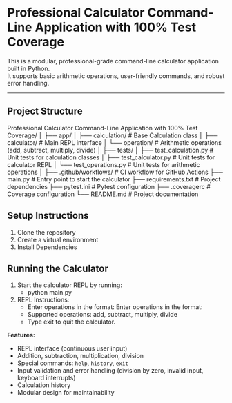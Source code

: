 # Professional Calculator Command-Line Application with 100% Test Coverage

This is a modular, professional-grade command-line calculator application built in Python.  
It supports basic arithmetic operations, user-friendly commands, and robust error handling.

---

## Project Structure
Professional Calculator Command-Line Application with 100% Test Coverage/
│
├── app/
│ ├── calculation/ # Base Calculation class
│ ├── calculator/ # Main REPL interface
│ └── operation/ # Arithmetic operations (add, subtract, multiply, divide)
│
├── tests/
│ ├── test_calculation.py # Unit tests for calculation classes
│ ├── test_calculator.py # Unit tests for calculator REPL
│ └── test_operations.py # Unit tests for arithmetic operations
│
├── .github/workflows/ # CI workflow for GitHub Actions
├── main.py # Entry point to start the calculator
├── requirements.txt # Project dependencies
├── pytest.ini # Pytest configuration
├── .coveragerc # Coverage configuration
└── README.md # Project documentation

## Setup Instructions
1. Clone the repository
2. Create a virtual environment
3. Install Dependencies

## Running the Calculator
1. Start the calculator REPL by running:
    - python main.py
2. REPL Instructions:
    - Enter operations in the format: Enter operations in the format:
    - Supported operations: add, subtract, multiply, divide
    - Type exit to quit the calculator.

**Features:**
- REPL interface (continuous user input)
- Addition, subtraction, multiplication, division
- Special commands: `help`, `history`, `exit`
- Input validation and error handling (division by zero, invalid input, keyboard interrupts)
- Calculation history
- Modular design for maintainability
